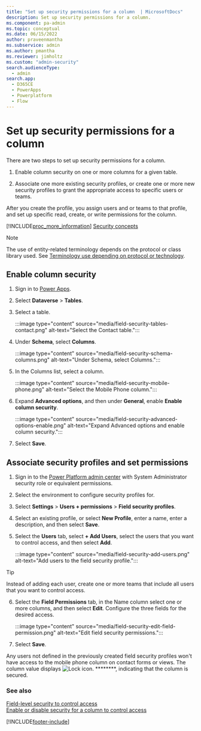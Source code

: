 ```yaml
---
title: "Set up security permissions for a column  | MicrosoftDocs"
description: Set up security permissions for a column.
ms.component: pa-admin
ms.topic: conceptual
ms.date: 06/15/2022
author: praveenmantha
ms.subservice: admin
ms.author: pmantha
ms.reviewer: jimholtz
ms.custom: "admin-security"
search.audienceType: 
  - admin
search.app:
  - D365CE
  - PowerApps
  - Powerplatform
  - Flow
---
```

# Set up security permissions for a column 

There are two steps to set up security permissions for a column.

1. Enable column security on one or more columns for a given table.  
  
2. Associate one more existing security profiles, or create one or more new security profiles to grant the appropriate access to specific users or teams.  

After you create the profile, you assign users and or teams to that profile, and set up specific read, create, or write permissions for the column.  
  
[!INCLUDE[proc_more_information](../includes/proc-more-information.md)] [Security concepts](wp-security-cds.md)  

> [!NOTE]
> The use of entity-related terminology depends on the protocol or class library used. See [Terminology use depending on protocol or technology](/power-apps/developer/data-platform/understand-terminology).


## Enable column security

1. Sign in to [Power Apps](https://make.powerapps.com/).

2. Select **Dataverse** > **Tables**.

3. Select a table.

   :::image type="content" source="media/field-security-tables-contact.png" alt-text="Select the Contact table.":::

4. Under **Schema**, select **Columns**.

   :::image type="content" source="media/field-security-schema-columns.png" alt-text="Under Schema, select Columns.":::

5. In the Columns list, select a column.

   :::image type="content" source="media/field-security-mobile-phone.png" alt-text="Select the Mobile Phone column.":::

6. Expand **Advanced options**, and then under **General**, enable **Enable column security**.

   :::image type="content" source="media/field-security-advanced-options-enable.png" alt-text="Expand Advanced options and enable column security.":::

7. Select **Save**.

## Associate security profiles and set permissions

1. Sign in to the [Power Platform admin center](https://admin.powerplatform.microsoft.com) with System Administrator security role or equivalent permissions.

2. Select the environment to configure security profiles for. 

3. Select **Settings** > **Users + permissions** > **Field security profiles**. 

4. Select an existing profile, or select **New Profile**, enter a name, enter a description, and then select **Save**.  

5. Select the **Users** tab, select **+ Add Users**, select the users that you want to control access, and then select **Add**. 

   :::image type="content" source="media/field-security-add-users.png" alt-text="Add users to the field security profile.":::

  > [!TIP]
  > Instead of adding each user, create one or more teams that include all users that you want to control access. 

6. Select the **Field Permissions** tab, in the Name column select one or more columns, and then select **Edit**. Configure the three fields for the desired access.  

   :::image type="content" source="media/field-security-edit-field-permission.png" alt-text="Edit field security permissions.":::

7. Select **Save**.

Any users not defined in the previously created field security profiles won't have access to the mobile phone column on contact forms or views. The column value displays ![Lock icon.](../admin/media/admin-field-level-security-lock.png "Lock icon") ********, indicating that the column is secured.  
  
### See also  
[Field-level security to control access](field-level-security.md) <br />
[Enable or disable security for a column to control access](enable-disable-security-field.md)  





[!INCLUDE[footer-include](../includes/footer-banner.md)]



